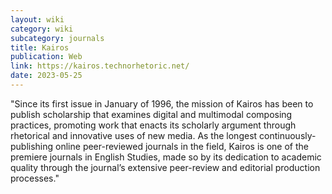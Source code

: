 ```yaml
---
layout: wiki
category: wiki
subcategory: journals
title: Kairos
publication: Web
link: https://kairos.technorhetoric.net/
date: 2023-05-25
---
```


"Since its first issue in January of 1996, the mission of Kairos has been to publish scholarship that examines digital and multimodal composing practices, promoting work that enacts its scholarly argument through rhetorical and innovative uses of new media. As the longest continuously-publishing online peer-reviewed journals in the field, Kairos is one of the premiere journals in English Studies, made so by its dedication to academic quality through the journal’s extensive peer-review and editorial production processes."
